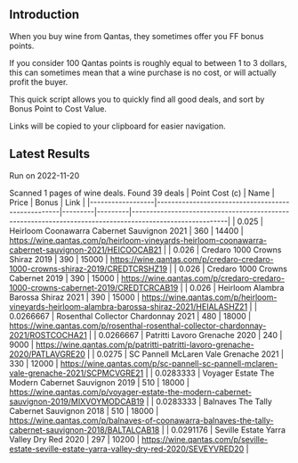 ## Introduction

When you buy wine from Qantas, they sometimes offer you FF bonus points. 

If you consider 100 Qantas points is roughly equal to between 1 to 3 dollars, this can sometimes mean that a wine purchase is no cost, or will actually profit the buyer.

This quick script allows you to quickly find all good deals, and sort by Bonus Point to Cost Value.

Links will be copied to your clipboard for easier navigation.

## Latest Results

Run on 2022-11-20

Scanned 1 pages of wine deals.
Found 39 deals
|   Point Cost (c) | Name                                              |   Price |   Bonus | Link                                                                                                    |
|------------------|---------------------------------------------------|---------|---------|---------------------------------------------------------------------------------------------------------|
|        0.025     | Heirloom Coonawarra Cabernet Sauvignon 2021       |     360 |   14400 | https://wine.qantas.com/p/heirloom-vineyards-heirloom-coonawarra-cabernet-sauvignon-2021/HEICOOCAB21    |
|        0.026     | Credaro 1000 Crowns Shiraz 2019                   |     390 |   15000 | https://wine.qantas.com/p/credaro-credaro-1000-crowns-shiraz-2019/CREDTCRSHZ19                          |
|        0.026     | Credaro 1000 Crowns Cabernet 2019                 |     390 |   15000 | https://wine.qantas.com/p/credaro-credaro-1000-crowns-cabernet-2019/CREDTCRCAB19                        |
|        0.026     | Heirloom Alambra Barossa Shiraz 2021              |     390 |   15000 | https://wine.qantas.com/p/heirloom-vineyards-heirloom-alambra-barossa-shiraz-2021/HEIALASHZ21           |
|        0.0266667 | Rosenthal Collector Chardonnay 2021               |     480 |   18000 | https://wine.qantas.com/p/rosenthal-rosenthal-collector-chardonnay-2021/ROSTCOCHA21                     |
|        0.0266667 | Patritti Lavoro Grenache 2020                     |     240 |    9000 | https://wine.qantas.com/p/patritti-patritti-lavoro-grenache-2020/PATLAVGRE20                            |
|        0.0275    | SC Pannell McLaren Vale Grenache 2021             |     330 |   12000 | https://wine.qantas.com/p/sc-pannell-sc-pannell-mclaren-vale-grenache-2021/SCPMCVGRE21                  |
|        0.0283333 | Voyager Estate The Modern Cabernet Sauvignon 2019 |     510 |   18000 | https://wine.qantas.com/p/voyager-estate-the-modern-cabernet-sauvignon-2019/MIXVOYMODCAB19              |
|        0.0283333 | Balnaves The Tally Cabernet Sauvignon 2018        |     510 |   18000 | https://wine.qantas.com/p/balnaves-of-coonawarra-balnaves-the-tally-cabernet-sauvignon-2018/BALTALCAB18 |
|        0.0291176 | Seville Estate Yarra Valley Dry Red 2020          |     297 |   10200 | https://wine.qantas.com/p/seville-estate-seville-estate-yarra-valley-dry-red-2020/SEVEYVRED20           |

